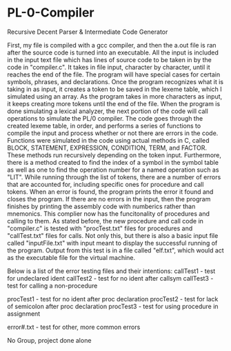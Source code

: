 # PL-0-Compiler
Recursive Decent Parser &amp; Intermediate Code Generator

First, my file is compiled with a gcc compiler, and then the a.out file is ran after the source code is turned into an executable.
All the input is included in the input text file which has lines of source code to be taken in by the code in "compiler.c".
It takes in file input, character by character, until it reaches the end of the file. The program will have special cases for certain 
symbols, phrases, and declarations. Once the program recognizes what it is taking in as input, it creates a token to be saved in the
lexeme table, which I simulated using an array. As the program takes in more characters as input, it keeps creating more tokens until 
the end of the file. When the program is done simulating a lexical analyzer, the next portion of the code will call operations
to simulate the PL/0 compiler. The code goes through the created lexeme table, in order, and performs a series of functions to 
compile the input and process whether or not there are errors in the code. Functions were simulated in the code using actual methods in C, called 
BLOCK, STATEMENT, EXPRESSION, CONDITION, TERM, and FACTOR. These methods run recursively depending on the token input. Furthermore, 
there is a method created to find the index of a symbol in the symbol table as well as one to find the operation number for a named operation 
such as "LIT". While running through the list of tokens, there are a number of errors that are accounted for, including specific ones for procedure 
and call tokens. When an error is found, the program prints the error it found and closes the program. If there are no errors in the input, then 
the program finishes by printing the assembly code with numberics rather than mnemonics. This complier now has the funcitonality of procedures and 
calling to them. As stated before, the new procedure and call code in "compiler.c" is tested with "procTest.txt" files for procedures and "callTest.txt" 
files for calls. Not only this, but there is also a basic input file called "inputFile.txt" with input meant to display the successful running of 
the program. Output from this test is in a file called "elf.txt", which would act as the executable file for the virtual machine.

Below is a list of the error testing files and their intentions:
callTest1 - test for undeclared ident
callTest2 - test for no ident after callsym
callTest3 - test for calling a non-procedure

procTest1 - test for no ident after proc declaration
procTest2 - test for lack of semicolon after proc declaration
procTest3 - test for using procedure in assignment

error#.txt - test for other, more common errors

No Group, project done alone
